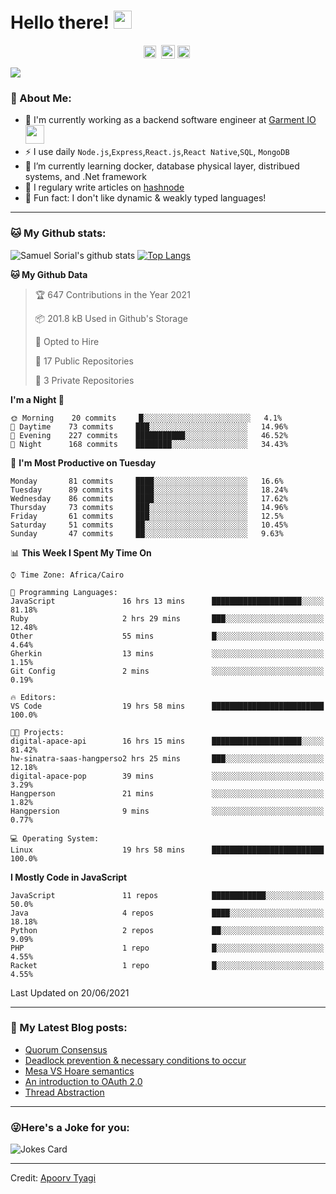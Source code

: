 # Hello there! <img src="https://github.com/TheDudeThatCode/TheDudeThatCode/blob/master/Assets/Hi.gif" width="29px">
<p align="center">
<a href="https://www.linkedin.com/in/samuel-sorial/" target="blank"><img align="center" src="https://cdn.jsdelivr.net/npm/simple-icons@3.0.1/icons/linkedin.svg" alt="samuel_linkedin" height="20" width="20" /></a>&nbsp;
<a href="https://stackoverflow.com/users/13089670/samuel-sorial"><img align="center" alt="Samuel Sorial stack over flow" width="22px" src="https://cdn.jsdelivr.net/npm/simple-icons@3.0.1/icons/stackoverflow.svg" /></a>
<a href="https://twitter.com/samolaaaa" target="blank"><img align="center" src="https://cdn.jsdelivr.net/npm/simple-icons@3.0.1/icons/twitter.svg" alt="samuel_twitter" height="20" width="20" /></a>&nbsp;
</p>


![](https://camo.githubusercontent.com/992babdffd8c74a1502de375fbdf7e4d54773242/68747470733a2f2f6d656469612e67697068792e636f6d2f6d656469612f53576f536b4e36447854737a71494b4571762f67697068792e676966)

### 🤵 About Me:
- 🏦 I'm currently working as a backend software engineer at [Garment IO](https://garment.io)
      <img src="https://media.giphy.com/media/WUlplcMpOCEmTGBtBW/giphy.gif" width="30">
- ⚡ I use daily ```Node.js```,```Express```,```React.js```,```React Native```,```SQL```, ```MongoDB```
- 🌱 I’m currently learning docker, database physical layer, distribued systems, and .Net framework
- 📝 I regulary write articles on [hashnode](https://samuelsorial.tech/)
- 🤔 Fun fact: I don't like dynamic & weakly typed languages!

---
### 🐱 My Github stats:
![Samuel Sorial's github stats](https://github-readme-stats.vercel.app/api?username=samuel-sorial&show_icons=true&title_color=ffc857&icon_color=8ac926&text_color=daf7dc&bg_color=151515&hide=["stars"])
[![Top Langs](https://github-readme-stats.vercel.app/api/top-langs/?username=samuel-sorial&layout=compact&text_color=daf7dc&bg_color=151515)](https://github.com/anuraghazra/github-readme-stats)

<!--START_SECTION:waka-->
**🐱 My Github Data** 

> 🏆 647 Contributions in the Year 2021
 > 
> 📦 201.8 kB Used in Github's Storage 
 > 
> 💼 Opted to Hire
 > 
> 📜 17 Public Repositories 
 > 
> 🔑 3 Private Repositories  
 > 
**I'm a Night 🦉** 

```text
🌞 Morning    20 commits     █░░░░░░░░░░░░░░░░░░░░░░░░   4.1% 
🌆 Daytime    73 commits     ███░░░░░░░░░░░░░░░░░░░░░░   14.96% 
🌃 Evening    227 commits    ███████████░░░░░░░░░░░░░░   46.52% 
🌙 Night      168 commits    ████████░░░░░░░░░░░░░░░░░   34.43%

```
📅 **I'm Most Productive on Tuesday** 

```text
Monday       81 commits     ████░░░░░░░░░░░░░░░░░░░░░   16.6% 
Tuesday      89 commits     ████░░░░░░░░░░░░░░░░░░░░░   18.24% 
Wednesday    86 commits     ████░░░░░░░░░░░░░░░░░░░░░   17.62% 
Thursday     73 commits     ███░░░░░░░░░░░░░░░░░░░░░░   14.96% 
Friday       61 commits     ███░░░░░░░░░░░░░░░░░░░░░░   12.5% 
Saturday     51 commits     ██░░░░░░░░░░░░░░░░░░░░░░░   10.45% 
Sunday       47 commits     ██░░░░░░░░░░░░░░░░░░░░░░░   9.63%

```


📊 **This Week I Spent My Time On** 

```text
⌚︎ Time Zone: Africa/Cairo

💬 Programming Languages: 
JavaScript               16 hrs 13 mins      ████████████████████░░░░░   81.18% 
Ruby                     2 hrs 29 mins       ███░░░░░░░░░░░░░░░░░░░░░░   12.48% 
Other                    55 mins             █░░░░░░░░░░░░░░░░░░░░░░░░   4.64% 
Gherkin                  13 mins             ░░░░░░░░░░░░░░░░░░░░░░░░░   1.15% 
Git Config               2 mins              ░░░░░░░░░░░░░░░░░░░░░░░░░   0.19%

🔥 Editors: 
VS Code                  19 hrs 58 mins      █████████████████████████   100.0%

🐱‍💻 Projects: 
digital-apace-api        16 hrs 15 mins      ████████████████████░░░░░   81.42% 
hw-sinatra-saas-hangperso2 hrs 25 mins       ███░░░░░░░░░░░░░░░░░░░░░░   12.18% 
digital-apace-pop        39 mins             ░░░░░░░░░░░░░░░░░░░░░░░░░   3.29% 
Hangperson               21 mins             ░░░░░░░░░░░░░░░░░░░░░░░░░   1.82% 
Hangpersion              9 mins              ░░░░░░░░░░░░░░░░░░░░░░░░░   0.77%

💻 Operating System: 
Linux                    19 hrs 58 mins      █████████████████████████   100.0%

```

**I Mostly Code in JavaScript** 

```text
JavaScript               11 repos            ████████████░░░░░░░░░░░░░   50.0% 
Java                     4 repos             ████░░░░░░░░░░░░░░░░░░░░░   18.18% 
Python                   2 repos             ██░░░░░░░░░░░░░░░░░░░░░░░   9.09% 
PHP                      1 repo              █░░░░░░░░░░░░░░░░░░░░░░░░   4.55% 
Racket                   1 repo              █░░░░░░░░░░░░░░░░░░░░░░░░   4.55%

```



 Last Updated on 20/06/2021
<!--END_SECTION:waka-->

---

### 📕 My Latest Blog posts:
<!-- BLOG-POST-LIST:START -->
- [Quorum Consensus](https://samuelsorial.tech/quorum-consensus)
- [Deadlock prevention & necessary conditions to occur](https://samuelsorial.tech/deadlock-prevention-and-necessary-conditions-to-occur)
- [Mesa VS Hoare semantics](https://samuelsorial.tech/mesa-vs-hoare-semantics)
- [An introduction to OAuth 2.0](https://samuelsorial.tech/an-introduction-to-oauth-20)
- [Thread Abstraction](https://samuelsorial.tech/thread-abstraction)
<!-- BLOG-POST-LIST:END -->
---

### 😜Here's a Joke for you:
<img src="https://readme-jokes.vercel.app/api" alt="Jokes Card" />

----

Credit: [Apoorv Tyagi](https://github.com/ApoorvTyagi)

